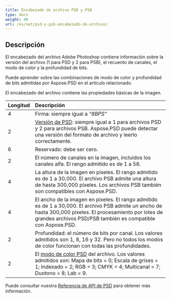 ```yaml
---
title: Encabezado de archivo PSD y PSB
type: docs
weight: 40
url: /es/net/psd-y-psb-encabezado-de-archivo/
---
```


## **Descripción**
El encabezado del archivo Adobe Photoshop contiene información sobre la versión del archivo (1 para PSD y 2 para PSB), el recuento de canales, el modo de color y la profundidad de bits.

Puede aprender sobre las combinaciones de modo de color y profundidad de bits admitidas por Aspose.PSD en el artículo relacionado.


El encabezado del archivo contiene las propiedades básicas de la imagen.

|**Longitud**|**Descripción**|
| :- | :- |
|4|Firma: siempre igual a *"8BPS"*|
|2|[Versión de PSD](https://reference.aspose.com/psd/net/aspose.psd.fileformats.psd/fileformatversion): siempre igual a 1 para archivos PSD y 2 para archivos PSB. Aspose.PSD puede detectar una versión del formato de archivo y leerlo correctamente.|
|6|Reservado: debe ser cero.|
|2|El número de canales en la imagen, incluidos los canales alfa. El rango admitido es de 1 a 56.|
|4|La altura de la imagen en píxeles. El rango admitido es de 1 a 30,000. El archivo PSB admite una altura de hasta 300,000 píxeles. Los archivos PSB también son compatibles con Aspose.PSD.|
|4|El ancho de la imagen en píxeles. El rango admitido es de 1 a 30,000. El archivo PSB admite un ancho de hasta 300,000 píxeles. El procesamiento por lotes de grandes archivos PSD/PSB también es compatible con Aspose.PSD.|
|2|Profundidad: el número de bits por canal. Los valores admitidos son 1, 8, 16 y 32. Pero no todos los modos de color funcionan con todas las profundidades.|
|2|El [modo de color PSD](https://reference.aspose.com/psd/java/com.aspose.psd.fileformats.psd/ColorModes) del archivo. Los valores admitidos son: Mapa de bits = 0; Escala de grises = 1; Indexado = 2; RGB = 3; CMYK = 4; Multicanal = 7; Duotono = 8; Lab = 9.|
Puede consultar nuestra [Referencia de API de PSD](https://reference.aspose.com/psd) para obtener más información.
